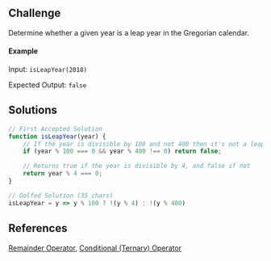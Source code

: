 ## Challenge

Determine whether a given year is a leap year in the Gregorian calendar.

#### Example

Input: `isLeapYear(2018)`

Expected Output: `false`

## Solutions

```js
// First Accepted Solution
function isLeapYear(year) {
    // If the year is divisible by 100 and not 400 then it's not a leap year
    if (year % 100 === 0 && year % 400 !== 0) return false;

    // Returns true if the year is divisible by 4, and false if not
    return year % 4 === 0;
}
```

```js
// Golfed Solution (35 chars)
isLeapYear = y => y % 100 ? !(y % 4) : !(y % 400)
```

## References

[Remainder Operator](https://developer.mozilla.org/en-US/docs/Web/JavaScript/Reference/Operators/Remainder), [Conditional (Ternary) Operator](https://developer.mozilla.org/en-US/docs/Web/JavaScript/Reference/Operators/Conditional_Operator)
